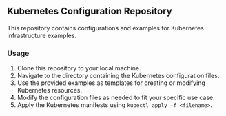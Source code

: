 ## Kubernetes Configuration Repository

This repository contains configurations and examples for Kubernetes infrastructure examples.

### Usage

1. Clone this repository to your local machine.
2. Navigate to the directory containing the Kubernetes configuration files.
3. Use the provided examples as templates for creating or modifying Kubernetes resources.
4. Modify the configuration files as needed to fit your specific use case.
5. Apply the Kubernetes manifests using `kubectl apply -f <filename>`.<!-- ##  or Helm charts using `helm install <chart-name>`.-->

